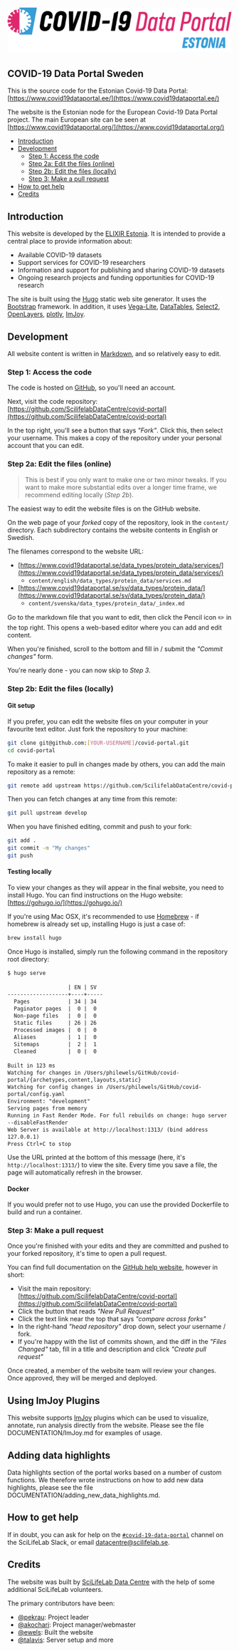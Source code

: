 # ![COVID-19 Data Portal Estonia](static/img/site_logo/CDP-19_Estonia.png)

## COVID-19 Data Portal Sweden

This is the source code for the Estonian Covid-19 Data Portal:
[https://www.covid19dataportal.ee/](https://www.covid19dataportal.ee/)

The website is the Estonian node for the European Covid-19 Data Portal project.
The main European site can be seen at [https://www.covid19dataportal.org/](https://www.covid19dataportal.org/)

- [Introduction](#introduction)
- [Development](#development)
    - [Step 1: Access the code](#step-1-access-the-code)
    - [Step 2a: Edit the files (online)](#step-2a-edit-the-files-online)
    - [Step 2b: Edit the files (locally)](#step-2b-edit-the-files-locally)
    - [Step 3: Make a pull request](#step-3-make-a-pull-request)
- [How to get help](#how-to-get-help)
- [Credits](#credits)

## Introduction

This website is developed by the [ELIXIR Estonia](https://elixir.ut.ee/).
It is intended to provide a central place to provide information about:

- Available COVID-19 datasets
- Support services for COVID-19 researchers
- Information and support for publishing and sharing COVID-19 datasets
- Ongoing research projects and funding opportunities for COVID-19 research

The site is built using the [Hugo](https://gohugo.io/) static web site generator.
It uses the [Bootstrap](https://getbootstrap.com/) framework. In addition, it uses [Vega-Lite](https://vega.github.io/vega-lite/), [DataTables](https://datatables.net/), [Select2](https://select2.org/), [OpenLayers](https://openlayers.org/), [plotly](https://plotly.com/), [ImJoy](https://imjoy.io/).

## Development

All website content is written in [Markdown](https://guides.github.com/features/mastering-markdown/), and so relatively easy to edit.

### Step 1: Access the code

The code is hosted on [GitHub](http://github.com/), so you'll need an account.

Next, visit the code repository: [https://github.com/ScilifelabDataCentre/covid-portal](https://github.com/ScilifelabDataCentre/covid-portal)

In the top right, you'll see a button that says _"Fork"_. Click this, then select your username.
This makes a copy of the repository under your personal account that you can edit.

### Step 2a: Edit the files (online)

> This is best if you only want to make one or two minor tweaks.
> If you want to make more substantial edits over a longer time frame, we recommend editing locally (_Step 2b_).

The easiest way to edit the website files is on the GitHub website.

On the web page of your _forked_ copy of the repository, look in the `content/` directory.
Each subdirectory contains the website contents in English or Swedish.

The filenames correspond to the website URL:

- [https://www.covid19dataportal.se/data_types/protein_data/services/](https://www.covid19dataportal.se/data_types/protein_data/services/)
    - `content/english/data_types/protein_data/services.md`
- [https://www.covid19dataportal.se/sv/data_types/protein_data/](https://www.covid19dataportal.se/sv/data_types/protein_data/)
    - `content/svenska/data_types/protein_data/_index.md`

Go to the markdown file that you want to edit, then click the Pencil icon :pencil2: in the top right.
This opens a web-based editor where you can add and edit content.

When you're finished, scroll to the bottom and fill in / submit the _"Commit changes"_ form.

You're nearly done - you can now skip to _Step 3_.

### Step 2b: Edit the files (locally)

#### Git setup

If you prefer, you can edit the website files on your computer in your favourite text editor.
Just fork the repository to your machine:

```bash
git clone git@github.com:[YOUR-USERNAME]/covid-portal.git
cd covid-portal
```

To make it easier to pull in changes made by others, you can add the main repository as a remote:

```bash
git remote add upstream https://github.com/ScilifelabDataCentre/covid-portal.git
```

Then you can fetch changes at any time from this remote:

```bash
git pull upstream develop
```

When you have finished editing, commit and push to your fork:

```bash
git add .
git commit -m "My changes"
git push
```

#### Testing locally

To view your changes as they will appear in the final website, you need to install Hugo.
You can find instructions on the Hugo website: [https://gohugo.io/](https://gohugo.io/)

If you're using Mac OSX, it's recommended to use [Homebrew](https://brew.sh/) -
if homebrew is already set up, installing Hugo is just a case of:

```bash
brew install hugo
```

Once Hugo is installed, simply run the following command in the repository root directory:

```console
$ hugo serve

                   | EN | SV
-------------------+----+-----
  Pages            | 34 | 34
  Paginator pages  |  0 |  0
  Non-page files   |  0 |  0
  Static files     | 26 | 26
  Processed images |  0 |  0
  Aliases          |  1 |  0
  Sitemaps         |  2 |  1
  Cleaned          |  0 |  0

Built in 123 ms
Watching for changes in /Users/philewels/GitHub/covid-portal/{archetypes,content,layouts,static}
Watching for config changes in /Users/philewels/GitHub/covid-portal/config.yaml
Environment: "development"
Serving pages from memory
Running in Fast Render Mode. For full rebuilds on change: hugo server --disableFastRender
Web Server is available at http://localhost:1313/ (bind address 127.0.0.1)
Press Ctrl+C to stop
```

Use the URL printed at the bottom of this message (here, it's `http://localhost:1313/`) to view the site.
Every time you save a file, the page will automatically refresh in the browser.

#### Docker

If you would prefer not to use Hugo, you can use the provided Dockerfile to build and run a container.

### Step 3: Make a pull request

Once you're finished with your edits and they are committed and pushed to your forked repository, it's time to open a pull request.

You can find full documentation on the [GitHub help website](https://help.github.com/en/github/collaborating-with-issues-and-pull-requests/about-pull-requests), however in short:

- Visit the main repository: [https://github.com/ScilifelabDataCentre/covid-portal](https://github.com/ScilifelabDataCentre/covid-portal)
- Click the button that reads _"New Pull Request"_
- Click the text link near the top that says _"compare across forks"_
- In the right-hand _"head repository"_ drop down, select your username / fork.
- If you're happy with the list of commits shown, and the diff in the _"Files Changed"_ tab, fill in a title and description and click _"Create pull request"_

Once created, a member of the website team will review your changes.
Once approved, they will be merged and deployed.

## Using ImJoy Plugins

This website supports [ImJoy](https://imjoy.io) plugins which can be used to visualize, annotate, run analysis directly from the website. Please see the file DOCUMENTATION/ImJoy.md for examples of usage.

## Adding data highlights

Data highlights section of the portal works based on a number of custom functions. We therefore wrote instructions on how to add new data highlights, please see the file DOCUMENTATION/adding_new_data_highlights.md.

## How to get help

If in doubt, you can ask for help on the [`#covid-19-data-portal`](https://scilifelab.slack.com/archives/C012X6S0D3N) channel on the SciLifeLab Slack, or email [datacentre@scilifelab.se](mailto:datacentre@scilifelab.se).

## Credits

The website was built by [SciLifeLab Data Centre](https://www.scilifelab.se/data/) with the help of some additional SciLifeLab volunteers.

The primary contributors have been:

- [@pekrau](http://github.com/pekrau/): Project leader
- [@akochari](http://github.com/akochari/): Project manager/webmaster
- [@ewels](https://github.com/ewels): Built the website
- [@talavis](https://github.com/talavis): Server setup and more
